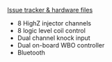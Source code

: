 [Issue tracker & hardware files](https://github.com/rusefi/alphax-8chan)


* 8 HighZ injector channels
* 8 logic level coil control
* Dual channel knock input
* Dual on-board WBO controller
* Bluetooth
